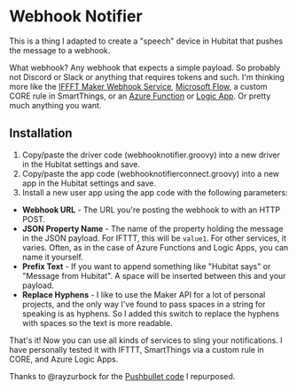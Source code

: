 # Webhook Notifier

This is a thing I adapted to create a "speech" device in Hubitat that pushes the message to a webhook. 

What webhook? Any webhook that expects a simple payload. So probably not Discord or Slack or anything that requires tokens and such. I'm thinking more like the [IFFFT Maker Webhook Service](https://ifttt.com/maker_webhooks), [Microsoft Flow](https://flow.microsoft.com), a custom CORE rule in SmartThings, or an [Azure Function](https://docs.microsoft.com/azure/azure-functions/) or [Logic App](https://docs.microsoft.com/azure/logic-apps/). Or pretty much anything you want.

## Installation

1. Copy/paste the driver code (webhooknotifier.groovy) into a new driver in the Hubitat settings and save.
2. Copy/paste the app code (webhooknotifierconnect.groovy) into a new app in the Hubitat settings and save.
3. Install a new user app using the app code with the following parameters:
  * **Webhook URL** - The URL you're posting the webhook to with an HTTP POST.
  * **JSON Property Name** - The name of the property holding the message in the JSON payload. For IFTTT, this will be `value1`. For other services, it varies. Often, as in the case of Azure Functions and Logic Apps, you can name it yourself.
  * **Prefix Text** - If you want to append something like "Hubitat says" or "Message from Hubitat". A space will be inserted between this and your payload.
  * **Replace Hyphens** - I like to use the Maker API for a lot of personal projects, and the only way I've found to pass spaces in a string for speaking is as hyphens. So I added this switch to replace the hyphens with spaces so the text is more readable.

That's it! Now you can use all kinds of services to sling your notifications. I have personally tested it with IFTTT, SmartThings via a custom rule in CORE, and Azure Logic Apps.

Thanks to @rayzurbock for the [Pushbullet code](https://github.com/rayzurbock/hubitat/tree/master/pushbullet) I repurposed.
